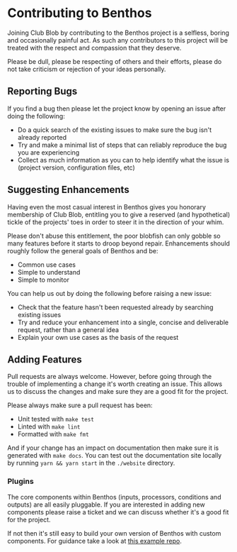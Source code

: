 Contributing to Benthos
=======================

Joining Club Blob by contributing to the Benthos project is a selfless, boring
and occasionally painful act. As such any contributors to this project will be
treated with the respect and compassion that they deserve.

Please be dull, please be respecting of others and their efforts, please do not
take criticism or rejection of your ideas personally.

## Reporting Bugs

If you find a bug then please let the project know by opening an issue after
doing the following:

- Do a quick search of the existing issues to make sure the bug isn't already
  reported
- Try and make a minimal list of steps that can reliably reproduce the bug you
  are experiencing
- Collect as much information as you can to help identify what the issue is
  (project version, configuration files, etc)

## Suggesting Enhancements

Having even the most casual interest in Benthos gives you honorary membership of
Club Blob, entitling you to give a reserved (and hypothetical) tickle of the
projects' toes in order to steer it in the direction of your whim.

Please don't abuse this entitlement, the poor blobfish can only gobble so many
features before it starts to droop beyond repair. Enhancements should roughly
follow the general goals of Benthos and be:

- Common use cases
- Simple to understand
- Simple to monitor

You can help us out by doing the following before raising a new issue:

- Check that the feature hasn't been requested already by searching existing
  issues
- Try and reduce your enhancement into a single, concise and deliverable
  request, rather than a general idea
- Explain your own use cases as the basis of the request

## Adding Features

Pull requests are always welcome. However, before going through the trouble of
implementing a change it's worth creating an issue. This allows us to discuss
the changes and make sure they are a good fit for the project.

Please always make sure a pull request has been:

- Unit tested with `make test`
- Linted with `make lint`
- Formatted with `make fmt`

And if your change has an impact on documentation then make sure it is generated
with `make docs`. You can test out the documentation site locally by running
`yarn && yarn start` in the `./website` directory.

### Plugins

The core components within Benthos (inputs, processors, conditions and outputs)
are all easily pluggable. If you are interested in adding new components please
raise a ticket and we can discuss whether it's a good fit for the project.

If not then it's still easy to build your own version of Benthos with custom
components. For guidance take a look at
[this example repo](https://github.com/benthosdev/benthos-plugin-example).
